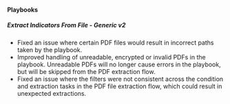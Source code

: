 
#### Playbooks

##### Extract Indicators From File - Generic v2

- Fixed an issue where certain PDF files would result in incorrect paths taken by the playbook.
- Improved handling of unreadable, encrypted or invalid PDFs in the playbook. Unreadable PDFs will no longer cause errors in the playbook, but will be skipped from the PDF extraction flow.
- Fixed an issue where the filters were not consistent across the condition and extraction tasks in the PDF file extraction flow, which could result in unexpected extractions.
